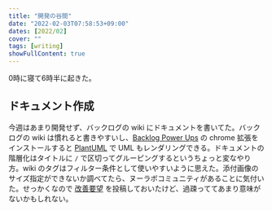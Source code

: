 ```yaml
---
title: "開発の谷間"
date: "2022-02-03T07:58:53+09:00"
dates: [2022/02]
cover: ""
tags: [writing]
showFullContent: true
---
```


0時に寝て6時半に起きた。

## ドキュメント作成

今週はあまり開発せず、バックログの wiki にドキュメントを書いてた。バックログの wiki は慣れると書きやすいし、[Backlog Power Ups](https://chrome.google.com/webstore/detail/backlog-power-ups/oknjgkbkglfeeobjojelkbhfpjkgcndb?hl=ja) の chrome 拡張をインストールすると [PlantUML](https://plantuml.com/ja/) で UML もレンダリングできる。ドキュメントの階層化はタイトルに `/` で区切ってグルーピングするというちょっと変なやり方。wiki のタグはフィルター条件として使いやすいように思えた。添付画像のサイズ指定ができないか調べてたら、ヌーラボコミュニティがあることに気付いた。せっかくなので [改善要望](https://ja.community.nulab.com/u/tetsuyamorimoto-5hx/activity) を投稿しておいたけど、過疎っててあまり意味がないかもしれない。
